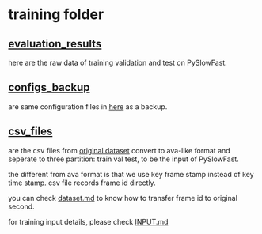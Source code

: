 # training folder

## [evaluation_results](./%20evaluation_results/)

here are the raw data of training validation and test on PySlowFast.


## [configs_backup](./configs_backup/)

are same configuration files in [here](../codes/PySlowFast_for_HAR/SlowFast/configs/AVA/HAR/) as a backup.


## [csv_files](./csv_files/) 

are the csv files from [original dataset](../dataset/csv_files/) convert to ava-like format and seperate to three partition: train val test, to be the input of PySlowFast.

the different from ava format is that we use key frame stamp instead of key time stamp. csv file records frame id directly.

you can check [dataset.md](../dataset/DATASET.md) to know how to transfer frame id to original second.


for training input details, please check [INPUT.md](../codes/PySlowFast_for_HAR/ava/INPUT.md)